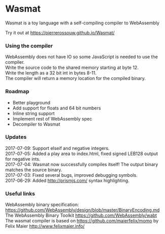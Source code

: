# Wasmat
Wasmat is a toy language with a self-compiling compiler to WebAssembly

Try it out at https://pierrerossouw.github.io/Wasmat/

### Using the compiler
WebAssembly does not have IO so some JavaScript is needed to use the compiler.  
Write the source code to the shared memory starting at byte 12.  
Write the length as a 32 bit int in bytes 8-11.  
The compiler will return a memory location for the compiled binary.  

### Roadmap
- Better playground
- Add support for floats and 64 bit numbers
- Inline string support
- Implement rest of WebAssembly spec
- Decompiler to Wasmat

### Updates
2017-07-09: Support elseif and negative integers.  
2017-07-05: Added a play area to index.html, fixed signed LEB128 output for negative ints.  
2017-07-04: Wasmat now successfully compiles itself! The output binary matches the source binary.  
2017-07-03: Fixed several bugs, improved debugging symbols.  
2017-06-29: Added http://prismjs.com/ syntax highlighting.  

### Useful links
WebAssembly binary specification: https://github.com/WebAssembly/design/blob/master/BinaryEncoding.md  
The WebAssembly Binary Toolkit https://github.com/WebAssembly/wabt  
The wasmat compiler is based on https://github.com/maierfelix/momo by Felix Maier http://www.felixmaier.info/
